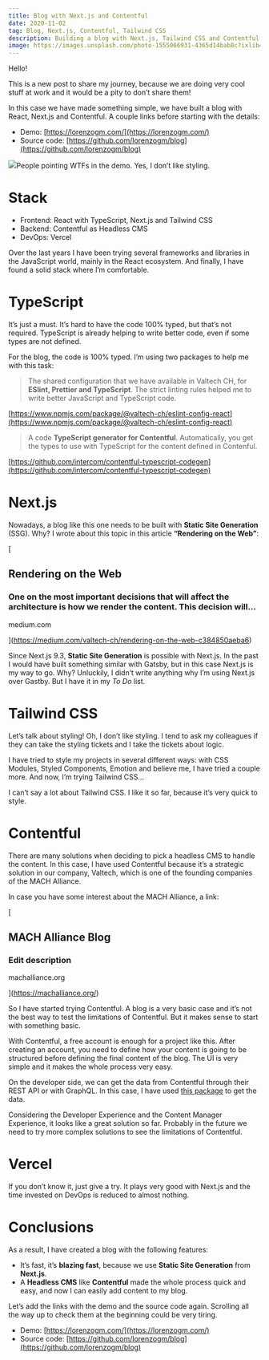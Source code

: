 ```yaml
---
title: Blog with Next.js and Contentful
date: 2020-11-02
tag: Blog, Next.js, Contentful, Tailwind CSS
description: Building a blog with Next.js, Tailwind CSS and Contentful as headless CMS
image: https://images.unsplash.com/photo-1555066931-4365d14bab8c?ixlib=rb-4.0.3&ixid=M3wxMjA3fDB8MHxwaG90by1wYWdlfHx8fGVufDB8fHx8fA%3D%3D&auto=format&fit=crop&w=1470&q=80
---
```


Hello!

This is a new post to share my journey, because we are doing very cool stuff at work and it would be a pity to don’t share them!

In this case we have made something simple, we have built a blog with React, Next.js and Contentful. A couple links before starting with the details:

- Demo: [https://lorenzogm.com/](https://lorenzogm.com/)
- Source code: [https://github.com/lorenzogm/blog](https://github.com/lorenzogm/blog)

![](https://miro.medium.com/max/1400/1*MEef6ssM8_W_QyR0D-1yew.jpeg)People pointing WTFs in the demo. Yes, I don’t like styling.

# Stack

- Frontend: React with TypeScript, Next.js and Tailwind CSS
- Backend: Contentful as Headless CMS
- DevOps: Vercel

Over the last years I have been trying several frameworks and libraries in the JavaScript world, mainly in the React ecosystem. And finally, I have found a solid stack where I’m comfortable.

# TypeScript

It’s just a must. It’s hard to have the code 100% typed, but that’s not required. TypeScript is already helping to write better code, even if some types are not defined.

For the blog, the code is 100% typed. I’m using two packages to help me with this task:

> The shared configuration that we have available in Valtech CH, for **ESlint, Prettier and TypeScript**. The strict linting rules helped me to write better JavaScript and TypeScript code.

[https://www.npmjs.com/package/@valtech-ch/eslint-config-react](https://www.npmjs.com/package/@valtech-ch/eslint-config-react)

> A code **TypeScript generator for Contentful**. Automatically, you get the types to use with TypeScript for the content defined in Contenful.

[https://github.com/intercom/contentful-typescript-codegen](https://github.com/intercom/contentful-typescript-codegen)

# Next.js

Nowadays, a blog like this one needs to be built with **Static Site Generation** (SSG). Why? I wrote about this topic in this article **“Rendering on the Web”**:

[

## Rendering on the Web

### One on the most important decisions that will affect the architecture is how we render the content. This decision will…

medium.com

](https://medium.com/valtech-ch/rendering-on-the-web-c384850aeba6)

Since Next.js 9.3, **Static Site Generation** is possible with Next.js. In the past I would have built something similar with Gatsby, but in this case Next.js is my way to go. Why? Unluckily, I didn’t write anything why I’m using Next.js over Gastby. But I have it in my _To Do_ list.

# Tailwind CSS

Let’s talk about styling! Oh, I don’t like styling. I tend to ask my colleagues if they can take the styling tickets and I take the tickets about logic.

I have tried to style my projects in several different ways: with CSS Modules, Styled Components, Emotion and believe me, I have tried a couple more. And now, I’m trying Tailwind CSS…

I can’t say a lot about Tailwind CSS. I like it so far, because it’s very quick to style.

# Contentful

There are many solutions when deciding to pick a headless CMS to handle the content. In this case, I have used Contentful because it’s a strategic solution in our company, Valtech, which is one of the founding companies of the MACH Alliance.

In case you have some interest about the MACH Alliance, a link:

[

## MACH Alliance Blog

### Edit description

machalliance.org

](https://machalliance.org/)

So I have started trying Contentful. A blog is a very basic case and it’s not the best way to test the limitations of Contentful. But it makes sense to start with something basic.

With Contentful, a free account is enough for a project like this. After creating an account, you need to define how your content is going to be structured before defining the final content of the blog. The UI is very simple and it makes the whole process very easy.

On the developer side, we can get the data from Contentful through their REST API or with GraphQL. In this case, I have used [this package](https://www.npmjs.com/package/contentful) to get the data.

Considering the Developer Experience and the Content Manager Experience, it looks like a great solution so far. Probably in the future we need to try more complex solutions to see the limitations of Contentful.

# Vercel

If you don’t know it, just give a try. It plays very good with Next.js and the time invested on DevOps is reduced to almost nothing.

# Conclusions

As a result, I have created a blog with the following features:

- It’s fast, it’s **blazing fast**, because we use **Static Site Generation** from **Next.js**.
- A **Headless CMS** like **Contentful** made the whole process quick and easy, and now I can easily add content to my blog.

Let’s add the links with the demo and the source code again. Scrolling all the way up to check them at the beginning could be very tiring.

- Demo: [https://lorenzogm.com/](https://lorenzogm.com/)
- Source code: [https://github.com/lorenzogm/blog](https://github.com/lorenzogm/blog)
